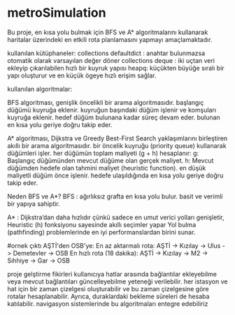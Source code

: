 # metroSimulation
Bu proje, en kısa yolu bulmak için BFS ve A* algoritmalarını kullanarak haritalar üzerindeki en etkili rota planlamasını yapmayı amaçlamaktadır.

kullanılan kütüphaneler: 
collections defaultdict : anahtar bulunmazsa otomatik olarak varsayılan değer döner
collections deque : iki uçtan veri ekleyip çıkarılabilen hızlı bir kuyruk yapısı
heapq: küçükten büyüğe sıralı bir yapı oluşturur ve en küçük ögeye hızlı erişim sağlar.

kullanılan algoritmalar:

BFS algoritması,
genişlik öncelikli bir arama algoritmasıdır.
başlangıç düğümü kuyruğa eklenir.
kuyruğun başındaki düğüm işlenir ve komşuları kuyruğa eklenir.
hedef düğüm bulunana kadar süreç devam eder.
bulunan en kısa yolu geriye doğru takip eder.

A* algoritması, 
Dijkstra ve Greedy Best-First Search yaklaşımlarını birleştiren akıllı bir arama algoritmasıdır.
bir öncelik kuyruğu (priority queue) kullanarak düğümleri işler.
her düğümün toplam maliyeti (g + h) hesaplanır:
g: Başlangıç düğümünden mevcut düğüme olan gerçek maliyet.
h: Mevcut düğümden hedefe olan tahmini maliyet (heuristic function).
en düşük maliyetli düğüm önce işlenir.
hedefe ulaşıldığında en kısa yolu geriye doğru takip eder.

Neden BFS ve A*?
BFS : ağırlıksız grafta en kısa yolu bulur. basit ve verimli bir yapıya sahiptir. 

A* : Dijkstra’dan daha hızlıdır çünkü sadece en umut verici yolları genişletir,
Heuristic (h) fonksiyonu sayesinde akıllı seçimler yapar
Yol bulma (pathfinding) problemlerinde en iyi performanslardan birini sunar.

#ornek çıktı
AŞTİ'den OSB'ye:
En az aktarmalı rota: AŞTİ -> Kızılay -> Ulus -> Demetevler -> OSB
En hızlı rota (18 dakika): AŞTİ -> Kızılay -> M2 -> Sıhhiye -> Gar -> OSB


proje gelştirme fikirleri 
kullanıcıya hatlar arasında bağlantılar ekleyebilme veya mevcut bağlantıları güncelleyebilme yeteneği verilebilir.
her istasyon ve hat için bir zaman çizelgesi oluşturabilir ve bu zaman çizelgesine göre rotalar hesaplanabilir. Ayrıca, duraklardaki bekleme süreleri de hesaba katılabilir.
navigasyon sistemlerinde bu algoritmaları entegre edebiliriz

